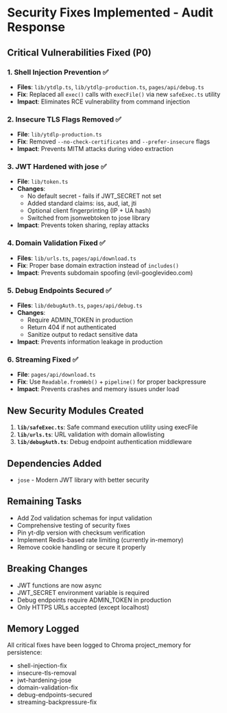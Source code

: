 # Security Fixes Implemented - Audit Response

## Critical Vulnerabilities Fixed (P0)

### 1. Shell Injection Prevention ✅
- **Files**: `lib/ytdlp.ts`, `lib/ytdlp-production.ts`, `pages/api/debug.ts`
- **Fix**: Replaced all `exec()` calls with `execFile()` via new `safeExec.ts` utility
- **Impact**: Eliminates RCE vulnerability from command injection

### 2. Insecure TLS Flags Removed ✅
- **File**: `lib/ytdlp-production.ts`
- **Fix**: Removed `--no-check-certificates` and `--prefer-insecure` flags
- **Impact**: Prevents MITM attacks during video extraction

### 3. JWT Hardened with jose ✅
- **File**: `lib/token.ts`
- **Changes**:
  - No default secret - fails if JWT_SECRET not set
  - Added standard claims: iss, aud, iat, jti
  - Optional client fingerprinting (IP + UA hash)
  - Switched from jsonwebtoken to jose library
- **Impact**: Prevents token sharing, replay attacks

### 4. Domain Validation Fixed ✅
- **Files**: `lib/urls.ts`, `pages/api/download.ts`
- **Fix**: Proper base domain extraction instead of `includes()`
- **Impact**: Prevents subdomain spoofing (evil-googlevideo.com)

### 5. Debug Endpoints Secured ✅
- **Files**: `lib/debugAuth.ts`, `pages/api/debug.ts`
- **Changes**:
  - Require ADMIN_TOKEN in production
  - Return 404 if not authenticated
  - Sanitize output to redact sensitive data
- **Impact**: Prevents information leakage in production

### 6. Streaming Fixed ✅
- **File**: `pages/api/download.ts`
- **Fix**: Use `Readable.fromWeb()` + `pipeline()` for proper backpressure
- **Impact**: Prevents crashes and memory issues under load

## New Security Modules Created

1. **`lib/safeExec.ts`**: Safe command execution utility using execFile
2. **`lib/urls.ts`**: URL validation with domain allowlisting
3. **`lib/debugAuth.ts`**: Debug endpoint authentication middleware

## Dependencies Added
- `jose` - Modern JWT library with better security

## Remaining Tasks
- Add Zod validation schemas for input validation
- Comprehensive testing of security fixes
- Pin yt-dlp version with checksum verification
- Implement Redis-based rate limiting (currently in-memory)
- Remove cookie handling or secure it properly

## Breaking Changes
- JWT functions are now async
- JWT_SECRET environment variable is required
- Debug endpoints require ADMIN_TOKEN in production
- Only HTTPS URLs accepted (except localhost)

## Memory Logged
All critical fixes have been logged to Chroma project_memory for persistence:
- shell-injection-fix
- insecure-tls-removal
- jwt-hardening-jose
- domain-validation-fix
- debug-endpoints-secured
- streaming-backpressure-fix
